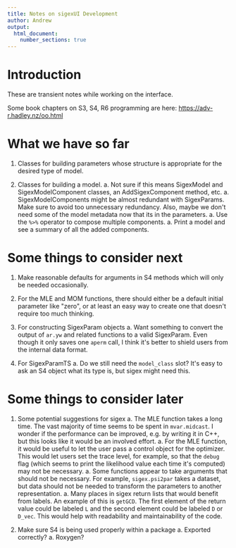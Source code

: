 ```yaml
---
title: Notes on sigexUI Development
author: Andrew
output:
  html_document:
    number_sections: true
---
```


# Introduction
These are transient notes while working on the interface.

Some book chapters on S3, S4, R6 programming are here:
<https://adv-r.hadley.nz/oo.html>

# What we have so far

1. Classes for building parameters whose structure is appropriate for the
   desired type of model.

1. Classes for building a model.
	a. Not sure if this means SigexModel and SigexModelComponent classes, an
	   AddSigexComponent method, etc.
	a. SigexModelComponents might be almost redundant with SigexParams. Make
	   sure to avoid too unnecessary redundancy. Also, maybe we don't need some
	   of the model metadata now that its in the parameters.
	a. Use the `%>%` operator to compose multiple components.
	a. Print a model and see a summary of all the added components.

# Some things to consider next

1. Make reasonable defaults for arguments in S4 methods which will only be
   needed occasionally.

1. For the MLE and MOM functions, there should either be a default initial
  parameter like "zero", or at least an easy way to create one that doesn't
  require too much thinking.

1. For constructing SigexParam objects
	a. Want something to convert the output of `ar.yw` and related functions to
	   a valid SigexParam. Even though it only saves one `aperm` call, I think
	   it's better to shield users from the internal data format.

1. For SigexParamTS
	a. Do we still need the `model_class` slot? It's easy to ask an S4 object
	   what its type is, but sigex might need this.

# Some things to consider later

1. Some potential suggestions for sigex
	a. The MLE function takes a long time. The vast majority of time seems to be
	   spent in `mvar.midcast`. I wonder if the performance can be improved,
	   e.g. by writing it in C++, but this looks like it would be an involved
	   effort.
	a. For the MLE function, it would be useful to let the user pass a control
	   object for the optimizer. This would let users set the trace level, for
	   example, so that the `debug` flag (which seems to print the likelihood
	   value each time it's computed) may not be necessary.
	a. Some functions appear to take arguments that should not be necessary. For
	   example, `sigex.psi2par` takes a dataset, but data should not be needed
	   to transform the parameters to another representation.
	a. Many places in sigex return lists that would benefit from labels. An
	   example of this is `getGCD`. The first element of the return value could
	   be labeled `L` and the second element could be labeled `D` or `D_vec`.
	   This would help with readability and maintainability of the code.

1. Make sure S4 is being used properly within a package
	a. Exported correctly?
	a. Roxygen?
